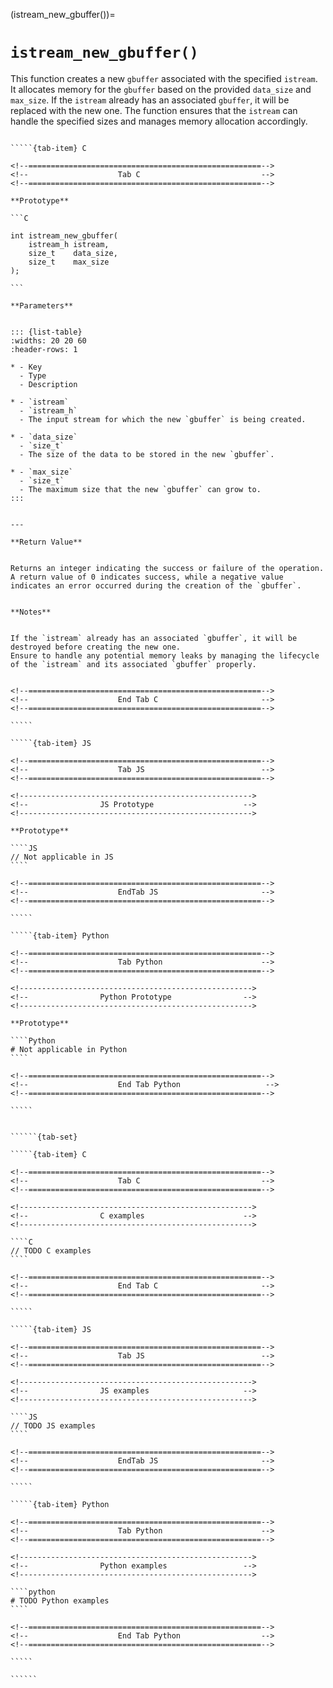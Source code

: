 <!-- ============================================================== -->
(istream_new_gbuffer())=
# `istream_new_gbuffer()`
<!-- ============================================================== -->


This function creates a new `gbuffer` associated with the specified `istream`. 
It allocates memory for the `gbuffer` based on the provided `data_size` and `max_size`. 
If the `istream` already has an associated `gbuffer`, it will be replaced with the new one.
The function ensures that the `istream` can handle the specified sizes and manages memory allocation accordingly.


<!------------------------------------------------------------>
<!--                    Prototypes                          -->
<!------------------------------------------------------------>

``````{tab-set}

`````{tab-item} C

<!--====================================================-->
<!--                    Tab C                           -->
<!--====================================================-->

**Prototype**

```C

int istream_new_gbuffer(
    istream_h istream,
    size_t    data_size,
    size_t    max_size
);

```

**Parameters**


::: {list-table}
:widths: 20 20 60
:header-rows: 1

* - Key
  - Type
  - Description

* - `istream`
  - `istream_h`
  - The input stream for which the new `gbuffer` is being created.

* - `data_size`
  - `size_t`
  - The size of the data to be stored in the new `gbuffer`.

* - `max_size`
  - `size_t`
  - The maximum size that the new `gbuffer` can grow to.
:::


---

**Return Value**


Returns an integer indicating the success or failure of the operation. 
A return value of 0 indicates success, while a negative value indicates an error occurred during the creation of the `gbuffer`.


**Notes**


If the `istream` already has an associated `gbuffer`, it will be destroyed before creating the new one. 
Ensure to handle any potential memory leaks by managing the lifecycle of the `istream` and its associated `gbuffer` properly.


<!--====================================================-->
<!--                    End Tab C                       -->
<!--====================================================-->

`````

`````{tab-item} JS

<!--====================================================-->
<!--                    Tab JS                          -->
<!--====================================================-->

<!---------------------------------------------------->
<!--                JS Prototype                    -->
<!---------------------------------------------------->

**Prototype**

````JS
// Not applicable in JS
````

<!--====================================================-->
<!--                    EndTab JS                       -->
<!--====================================================-->

`````

`````{tab-item} Python

<!--====================================================-->
<!--                    Tab Python                      -->
<!--====================================================-->

<!---------------------------------------------------->
<!--                Python Prototype                -->
<!---------------------------------------------------->

**Prototype**

````Python
# Not applicable in Python
````

<!--====================================================-->
<!--                    End Tab Python                   -->
<!--====================================================-->

`````

``````

<!------------------------------------------------------------>
<!--                    Examples                            -->
<!------------------------------------------------------------>

```````{dropdown} Examples

``````{tab-set}

`````{tab-item} C

<!--====================================================-->
<!--                    Tab C                           -->
<!--====================================================-->

<!---------------------------------------------------->
<!--                C examples                      -->
<!---------------------------------------------------->

````C
// TODO C examples
````

<!--====================================================-->
<!--                    End Tab C                       -->
<!--====================================================-->

`````

`````{tab-item} JS

<!--====================================================-->
<!--                    Tab JS                          -->
<!--====================================================-->

<!---------------------------------------------------->
<!--                JS examples                     -->
<!---------------------------------------------------->

````JS
// TODO JS examples
````

<!--====================================================-->
<!--                    EndTab JS                       -->
<!--====================================================-->

`````

`````{tab-item} Python

<!--====================================================-->
<!--                    Tab Python                      -->
<!--====================================================-->

<!---------------------------------------------------->
<!--                Python examples                 -->
<!---------------------------------------------------->

````python
# TODO Python examples
````

<!--====================================================-->
<!--                    End Tab Python                  -->
<!--====================================================-->

`````

``````

```````

